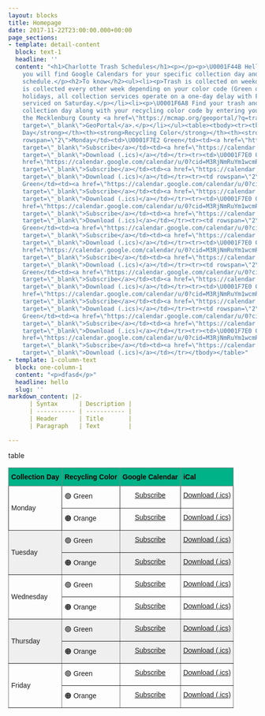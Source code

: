 ```yaml
---
layout: blocks
title: Homepage
date: 2017-11-22T23:00:00.000+00:00
page_sections:
- template: detail-content
  block: text-1
  headline: ''
  content: "<h1>Charlotte Trash Schedules</h1><p></p><p>\U0001F44B Hello fellow Charlotteans!</p><p>Below
    you will find Google Calendars for your specific collection day and recycling
    schedule.</p><h2>To know</h2><ul><li><p>Trash is collected on weekdays M-F.</p></li><li><p>Recycling
    is collected every other week depending on your color code (Green or Orange).</p></li><li><p>Observed
    holidays, all collection services operate on a one-day delay with Friday customers
    serviced on Saturday.</p></li><li><p>\U0001F6A8 Find your trash and recycling
    collection day along with your recycling color code by entering your address at
    the Mecklenburg County <a href=\"https://mcmap.org/geoportal/?q=trash\" title=\"GeoPortal\"
    target=\"_blank\">GeoPortal</a>.</p></li></ul><table><tbody><tr><th><strong>Collection
    Day</strong></th><th><strong>Recycling Color</strong></th><th><strong>Google Calendar</strong></th><th><strong>iCal</strong></th></tr><tr><td
    rowspan=\"2\">Monday</td><td>\U0001F7E2 Green</td><td><a href=\"https://calendar.google.com/calendar/u/0?cid=M3RjNmRuYm1wcmRnM3Ywc2xzZXRidmV0aWtAZ3JvdXAuY2FsZW5kYXIuZ29vZ2xlLmNvbQ\"
    target=\"_blank\">Subscribe</a></td><td><a href=\"https://calendar.google.com/calendar/ical/3tc6dnbmprdg3v0slsetbvetik%40group.calendar.google.com/public/basic.ics\"
    target=\"_blank\">Download (.ics)</a></td></tr><tr><td>\U0001F7E0 Orange</td><td><a
    href=\"https://calendar.google.com/calendar/u/0?cid=M3RjNmRuYm1wcmRnM3Ywc2xzZXRidmV0aWtAZ3JvdXAuY2FsZW5kYXIuZ29vZ2xlLmNvbQ\"
    target=\"_blank\">Subscribe</a></td><td><a href=\"https://calendar.google.com/calendar/ical/3tc6dnbmprdg3v0slsetbvetik%40group.calendar.google.com/public/basic.ics\"
    target=\"_blank\">Download (.ics)</a></td></tr><tr><td rowspan=\"2\">Tuesday</td><td>\U0001F7E2
    Green</td><td><a href=\"https://calendar.google.com/calendar/u/0?cid=M3RjNmRuYm1wcmRnM3Ywc2xzZXRidmV0aWtAZ3JvdXAuY2FsZW5kYXIuZ29vZ2xlLmNvbQ\"
    target=\"_blank\">Subscribe</a></td><td><a href=\"https://calendar.google.com/calendar/ical/3tc6dnbmprdg3v0slsetbvetik%40group.calendar.google.com/public/basic.ics\"
    target=\"_blank\">Download (.ics)</a></td></tr><tr><td>\U0001F7E0 Orange</td><td><a
    href=\"https://calendar.google.com/calendar/u/0?cid=M3RjNmRuYm1wcmRnM3Ywc2xzZXRidmV0aWtAZ3JvdXAuY2FsZW5kYXIuZ29vZ2xlLmNvbQ\"
    target=\"_blank\">Subscribe</a></td><td><a href=\"https://calendar.google.com/calendar/ical/3tc6dnbmprdg3v0slsetbvetik%40group.calendar.google.com/public/basic.ics\"
    target=\"_blank\">Download (.ics)</a></td></tr><tr><td rowspan=\"2\">Wednesday</td><td>\U0001F7E2
    Green</td><td><a href=\"https://calendar.google.com/calendar/u/0?cid=M3RjNmRuYm1wcmRnM3Ywc2xzZXRidmV0aWtAZ3JvdXAuY2FsZW5kYXIuZ29vZ2xlLmNvbQ\"
    target=\"_blank\">Subscribe</a></td><td><a href=\"https://calendar.google.com/calendar/ical/3tc6dnbmprdg3v0slsetbvetik%40group.calendar.google.com/public/basic.ics\"
    target=\"_blank\">Download (.ics)</a></td></tr><tr><td>\U0001F7E0 Orange</td><td><a
    href=\"https://calendar.google.com/calendar/u/0?cid=M3RjNmRuYm1wcmRnM3Ywc2xzZXRidmV0aWtAZ3JvdXAuY2FsZW5kYXIuZ29vZ2xlLmNvbQ\"
    target=\"_blank\">Subscribe</a></td><td><a href=\"https://calendar.google.com/calendar/ical/3tc6dnbmprdg3v0slsetbvetik%40group.calendar.google.com/public/basic.ics\"
    target=\"_blank\">Download (.ics)</a></td></tr><tr><td rowspan=\"2\">Thursday</td><td>\U0001F7E2
    Green</td><td><a href=\"https://calendar.google.com/calendar/u/0?cid=M3RjNmRuYm1wcmRnM3Ywc2xzZXRidmV0aWtAZ3JvdXAuY2FsZW5kYXIuZ29vZ2xlLmNvbQ\"
    target=\"_blank\">Subscribe</a></td><td><a href=\"https://calendar.google.com/calendar/ical/3tc6dnbmprdg3v0slsetbvetik%40group.calendar.google.com/public/basic.ics\"
    target=\"_blank\">Download (.ics)</a></td></tr><tr><td>\U0001F7E0 Orange</td><td><a
    href=\"https://calendar.google.com/calendar/u/0?cid=M3RjNmRuYm1wcmRnM3Ywc2xzZXRidmV0aWtAZ3JvdXAuY2FsZW5kYXIuZ29vZ2xlLmNvbQ\"
    target=\"_blank\">Subscribe</a></td><td><a href=\"https://calendar.google.com/calendar/ical/3tc6dnbmprdg3v0slsetbvetik%40group.calendar.google.com/public/basic.ics\"
    target=\"_blank\">Download (.ics)</a></td></tr><tr><td rowspan=\"2\">Friday</td><td>\U0001F7E2
    Green</td><td><a href=\"https://calendar.google.com/calendar/u/0?cid=M3RjNmRuYm1wcmRnM3Ywc2xzZXRidmV0aWtAZ3JvdXAuY2FsZW5kYXIuZ29vZ2xlLmNvbQ\"
    target=\"_blank\">Subscribe</a></td><td><a href=\"https://calendar.google.com/calendar/ical/3tc6dnbmprdg3v0slsetbvetik%40group.calendar.google.com/public/basic.ics\"
    target=\"_blank\">Download (.ics)</a></td></tr><tr><td>\U0001F7E0 Orange</td><td><a
    href=\"https://calendar.google.com/calendar/u/0?cid=M3RjNmRuYm1wcmRnM3Ywc2xzZXRidmV0aWtAZ3JvdXAuY2FsZW5kYXIuZ29vZ2xlLmNvbQ\"
    target=\"_blank\">Subscribe</a></td><td><a href=\"https://calendar.google.com/calendar/ical/3tc6dnbmprdg3v0slsetbvetik%40group.calendar.google.com/public/basic.ics\"
    target=\"_blank\">Download (.ics)</a></td></tr></tbody></table>"
- template: 1-column-text
  block: one-column-1
  content: "<p>dfasd</p>"
  headline: hello
  slug: ''
markdown_content: |2-
      | Syntax      | Description |
      | ----------- | ----------- |
      | Header      | Title       |
      | Paragraph   | Text        |

---
```

table

<style type="text/css">
.tg  {border-collapse:collapse;border-spacing:0;}
.tg td{border-color:black;border-style:solid;border-width:1px;font-family:Arial, sans-serif;font-size:14px;
  overflow:hidden;padding:10px 5px;word-break:normal;}
.tg th{border-color:black;border-style:solid;border-width:1px;font-family:Arial, sans-serif;font-size:14px;
  font-weight:normal;overflow:hidden;padding:10px 5px;word-break:normal;}
.tg .tg-lboi{border-color:inherit;text-align:left;vertical-align:middle}
.tg .tg-g4tm{border-color:#333333;text-align:left;vertical-align:middle}
.tg .tg-hq1h{border-color:inherit;color:#00E;text-align:center;text-decoration:underline;vertical-align:top}
.tg .tg-ukoj{background-color:#efefef;border-color:inherit;color:#00E;text-align:center;text-decoration:underline;vertical-align:top
  }
.tg .tg-p170{background-color:#efefef;border-color:inherit;text-align:left;vertical-align:middle}
.tg .tg-yiui{background-color:#00b288;border-color:inherit;color:#000000;font-weight:bold;text-align:left;vertical-align:top}
.tg .tg-de2y{border-color:#333333;text-align:left;vertical-align:top}
.tg .tg-ao2g{border-color:#333333;text-align:center;vertical-align:top}
.tg .tg-51pv{border-color:#333333;color:#00E;text-align:center;text-decoration:underline;vertical-align:top}
.tg .tg-y698{background-color:#efefef;border-color:inherit;text-align:left;vertical-align:top}
.tg .tg-0pky{border-color:inherit;text-align:left;vertical-align:top}
</style>
<table class="tg">
<thead>
  <tr>
    <th class="tg-yiui">Collection Day</th>
    <th class="tg-yiui">Recycling Color</th>
    <th class="tg-yiui">Google Calendar</th>
    <th class="tg-yiui">iCal</th>
  </tr>
</thead>
<tbody>
  <tr>
    <td class="tg-g4tm" rowspan="2">Monday</td>
    <td class="tg-de2y">🟢 Green</td>
    <td class="tg-ao2g"><a href="https://calendar.google.com/calendar/u/0?cid=M3RjNmRuYm1wcmRnM3Ywc2xzZXRidmV0aWtAZ3JvdXAuY2FsZW5kYXIuZ29vZ2xlLmNvbQ" target="_blank" rel="noopener noreferrer">Subscribe</a></td>
    <td class="tg-ao2g"><a href="https://calendar.google.com/calendar/ical/3tc6dnbmprdg3v0slsetbvetik%40group.calendar.google.com/public/basic.ics" target="_blank" rel="noopener noreferrer">Download (.ics)</a></td>
  </tr>
  <tr>
    <td class="tg-de2y">🟠 Orange</td>
    <td class="tg-51pv"><a href="https://calendar.google.com/calendar/u/0?cid=M3RjNmRuYm1wcmRnM3Ywc2xzZXRidmV0aWtAZ3JvdXAuY2FsZW5kYXIuZ29vZ2xlLmNvbQ" target="_blank" rel="noopener noreferrer">Subscribe</a></td>
    <td class="tg-51pv"><a href="https://calendar.google.com/calendar/ical/3tc6dnbmprdg3v0slsetbvetik%40group.calendar.google.com/public/basic.ics" target="_blank" rel="noopener noreferrer">Download (.ics)</a></td>
  </tr>
  <tr>
    <td class="tg-p170" rowspan="2">Tuesday</td>
    <td class="tg-y698">🟢 Green</td>
    <td class="tg-ukoj"><a href="https://calendar.google.com/calendar/u/0?cid=M3RjNmRuYm1wcmRnM3Ywc2xzZXRidmV0aWtAZ3JvdXAuY2FsZW5kYXIuZ29vZ2xlLmNvbQ" target="_blank" rel="noopener noreferrer">Subscribe</a></td>
    <td class="tg-ukoj"><a href="https://calendar.google.com/calendar/ical/3tc6dnbmprdg3v0slsetbvetik%40group.calendar.google.com/public/basic.ics" target="_blank" rel="noopener noreferrer">Download (.ics)</a></td>
  </tr>
  <tr>
    <td class="tg-y698">🟠 Orange</td>
    <td class="tg-ukoj"><a href="https://calendar.google.com/calendar/u/0?cid=M3RjNmRuYm1wcmRnM3Ywc2xzZXRidmV0aWtAZ3JvdXAuY2FsZW5kYXIuZ29vZ2xlLmNvbQ" target="_blank" rel="noopener noreferrer">Subscribe</a></td>
    <td class="tg-ukoj"><a href="https://calendar.google.com/calendar/ical/3tc6dnbmprdg3v0slsetbvetik%40group.calendar.google.com/public/basic.ics" target="_blank" rel="noopener noreferrer">Download (.ics)</a></td>
  </tr>
  <tr>
    <td class="tg-lboi" rowspan="2">Wednesday</td>
    <td class="tg-0pky">🟢 Green</td>
    <td class="tg-hq1h"><a href="https://calendar.google.com/calendar/u/0?cid=M3RjNmRuYm1wcmRnM3Ywc2xzZXRidmV0aWtAZ3JvdXAuY2FsZW5kYXIuZ29vZ2xlLmNvbQ" target="_blank" rel="noopener noreferrer">Subscribe</a></td>
    <td class="tg-hq1h"><a href="https://calendar.google.com/calendar/ical/3tc6dnbmprdg3v0slsetbvetik%40group.calendar.google.com/public/basic.ics" target="_blank" rel="noopener noreferrer">Download (.ics)</a></td>
  </tr>
  <tr>
    <td class="tg-0pky">🟠 Orange</td>
    <td class="tg-hq1h"><a href="https://calendar.google.com/calendar/u/0?cid=M3RjNmRuYm1wcmRnM3Ywc2xzZXRidmV0aWtAZ3JvdXAuY2FsZW5kYXIuZ29vZ2xlLmNvbQ" target="_blank" rel="noopener noreferrer">Subscribe</a></td>
    <td class="tg-hq1h"><a href="https://calendar.google.com/calendar/ical/3tc6dnbmprdg3v0slsetbvetik%40group.calendar.google.com/public/basic.ics" target="_blank" rel="noopener noreferrer">Download (.ics)</a></td>
  </tr>
  <tr>
    <td class="tg-p170" rowspan="2">Thursday</td>
    <td class="tg-y698">🟢 Green</td>
    <td class="tg-ukoj"><a href="https://calendar.google.com/calendar/u/0?cid=M3RjNmRuYm1wcmRnM3Ywc2xzZXRidmV0aWtAZ3JvdXAuY2FsZW5kYXIuZ29vZ2xlLmNvbQ" target="_blank" rel="noopener noreferrer">Subscribe</a></td>
    <td class="tg-ukoj"><a href="https://calendar.google.com/calendar/ical/3tc6dnbmprdg3v0slsetbvetik%40group.calendar.google.com/public/basic.ics" target="_blank" rel="noopener noreferrer">Download (.ics)</a></td>
  </tr>
  <tr>
    <td class="tg-y698">🟠 Orange</td>
    <td class="tg-ukoj"><a href="https://calendar.google.com/calendar/u/0?cid=M3RjNmRuYm1wcmRnM3Ywc2xzZXRidmV0aWtAZ3JvdXAuY2FsZW5kYXIuZ29vZ2xlLmNvbQ" target="_blank" rel="noopener noreferrer">Subscribe</a></td>
    <td class="tg-ukoj"><a href="https://calendar.google.com/calendar/ical/3tc6dnbmprdg3v0slsetbvetik%40group.calendar.google.com/public/basic.ics" target="_blank" rel="noopener noreferrer">Download (.ics)</a></td>
  </tr>
  <tr>
    <td class="tg-lboi" rowspan="2">Friday</td>
    <td class="tg-0pky">🟢 Green</td>
    <td class="tg-hq1h"><a href="https://calendar.google.com/calendar/u/0?cid=M3RjNmRuYm1wcmRnM3Ywc2xzZXRidmV0aWtAZ3JvdXAuY2FsZW5kYXIuZ29vZ2xlLmNvbQ" target="_blank" rel="noopener noreferrer">Subscribe</a></td>
    <td class="tg-hq1h"><a href="https://calendar.google.com/calendar/ical/3tc6dnbmprdg3v0slsetbvetik%40group.calendar.google.com/public/basic.ics" target="_blank" rel="noopener noreferrer">Download (.ics)</a></td>
  </tr>
  <tr>
    <td class="tg-0pky">🟠 Orange</td>
    <td class="tg-hq1h"><a href="https://calendar.google.com/calendar/u/0?cid=M3RjNmRuYm1wcmRnM3Ywc2xzZXRidmV0aWtAZ3JvdXAuY2FsZW5kYXIuZ29vZ2xlLmNvbQ" target="_blank" rel="noopener noreferrer">Subscribe</a></td>
    <td class="tg-hq1h"><a href="https://calendar.google.com/calendar/ical/3tc6dnbmprdg3v0slsetbvetik%40group.calendar.google.com/public/basic.ics" target="_blank" rel="noopener noreferrer">Download (.ics)</a></td>
  </tr>
</tbody>
</table>